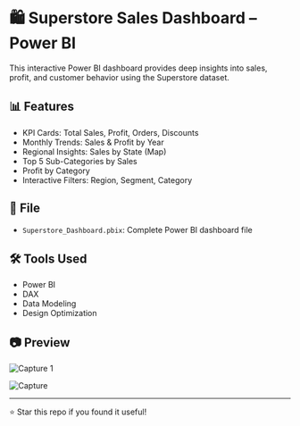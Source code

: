  # 🛍️ Superstore Sales Dashboard – Power BI

This interactive Power BI dashboard provides deep insights into sales, profit, and customer behavior using the Superstore dataset.

## 📊 Features

- KPI Cards: Total Sales, Profit, Orders, Discounts
- Monthly Trends: Sales & Profit by Year
- Regional Insights: Sales by State (Map)
- Top 5 Sub-Categories by Sales
- Profit by Category
- Interactive Filters: Region, Segment, Category

## 📁 File

- `Superstore_Dashboard.pbix`: Complete Power BI dashboard file

## 🛠 Tools Used

- Power BI
- DAX
- Data Modeling
- Design Optimization

## 📷 Preview

![Capture 1](https://github.com/user-attachments/assets/49afec40-c82e-4cae-a431-cdd47ffe0294)

![Capture](https://github.com/user-attachments/assets/b2552f3d-50b8-4234-905a-5c1606b454a9)

---

⭐ Star this repo if you found it useful!
